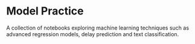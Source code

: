 # Model Practice

A collection of notebooks exploring machine learning techniques such as advanced regression models, delay prediction and text classification.

